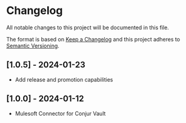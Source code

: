 # Changelog
All notable changes to this project will be documented in this file.

The format is based on [Keep a Changelog](http://keepachangelog.com/en/1.0.0/)
and this project adheres to [Semantic Versioning](http://semver.org/spec/v2.0.0.html).

## [1.0.5] - 2024-01-23
- Add release and promotion capabilities

## [1.0.0] - 2024-01-12
- Mulesoft Connector for Conjur Vault
